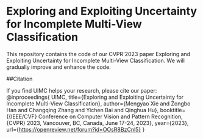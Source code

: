 # Exploring and Exploiting Uncertainty for Incomplete Multi-View Classification
This repository contains the code of our CVPR'2023 paper Exploring and Exploiting Uncertainty for Incomplete Multi-View Classification. We will gradually improve and enhance the code.

##Citation
>>
If you find UIMC helps your research, please cite our paper:
@inproceedings{
UIMC,
title={Exploring and Exploiting Uncertainty for Incomplete Multi-View Classification},
author={Mengyao Xie and Zongbo Han and Changqing Zhang and Yichen Bai and Qinghua Hu},
booktitle={{IEEE/CVF} Conference on Computer Vision and Pattern Recognition,
                  {CVPR} 2023, Vancouver, BC, Canada, June 17-24, 2023},
year={2023},
url={https://openreview.net/forum?id=OOsR8BzCnl5}
}
>>
